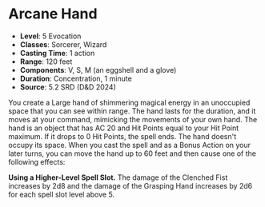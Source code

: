 # Arcane Hand

- **Level**: 5 Evocation
- **Classes**: Sorcerer, Wizard
- **Casting Time**: 1 action
- **Range**: 120 feet
- **Components**: V, S, M (an eggshell and a glove)
- **Duration**: Concentration, 1 minute
- **Source**: 5.2 SRD (D&D 2024)

You create a Large hand of shimmering magical energy in an unoccupied space that you can see within range. The hand lasts for the duration, and it moves at your command, mimicking the movements of your own hand. The hand is an object that has AC 20 and Hit Points equal to your Hit Point maximum. If it drops to 0 Hit Points, the spell ends. The hand doesn't occupy its space. When you cast the spell and as a Bonus Action on your later turns, you can move the hand up to 60 feet and then cause one of the following effects:

**Using a Higher-Level Spell Slot.** The damage of the Clenched Fist increases by 2d8 and the damage of the Grasping Hand increases by 2d6 for each spell slot level above 5.
